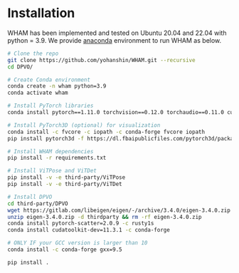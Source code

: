 # Installation

WHAM has been implemented and tested on Ubuntu 20.04 and 22.04 with python = 3.9. We provide [anaconda](https://www.anaconda.com/) environment to run WHAM as below.

```bash
# Clone the repo
git clone https://github.com/yohanshin/WHAM.git --recursive
cd DPVO/

# Create Conda environment
conda create -n wham python=3.9
conda activate wham

# Install PyTorch libraries
conda install pytorch==1.11.0 torchvision==0.12.0 torchaudio==0.11.0 cudatoolkit=11.3 -c pytorch

# Install PyTorch3D (optional) for visualization
conda install -c fvcore -c iopath -c conda-forge fvcore iopath
pip install pytorch3d -f https://dl.fbaipublicfiles.com/pytorch3d/packaging/wheels/py39_cu113_pyt1110/download.html

# Install WHAM dependencies
pip install -r requirements.txt

# Install ViTPose and ViTDet
pip install -v -e third-party/ViTPose
pip install -v -e third-party/ViTDet

# Install DPVO
cd third-party/DPVO
wget https://gitlab.com/libeigen/eigen/-/archive/3.4.0/eigen-3.4.0.zip
unzip eigen-3.4.0.zip -d thirdparty && rm -rf eigen-3.4.0.zip
conda install pytorch-scatter=2.0.9 -c rusty1s
conda install cudatoolkit-dev=11.3.1 -c conda-forge

# ONLY IF your GCC version is larger than 10
conda install -c conda-forge gxx=9.5

pip install .
```
